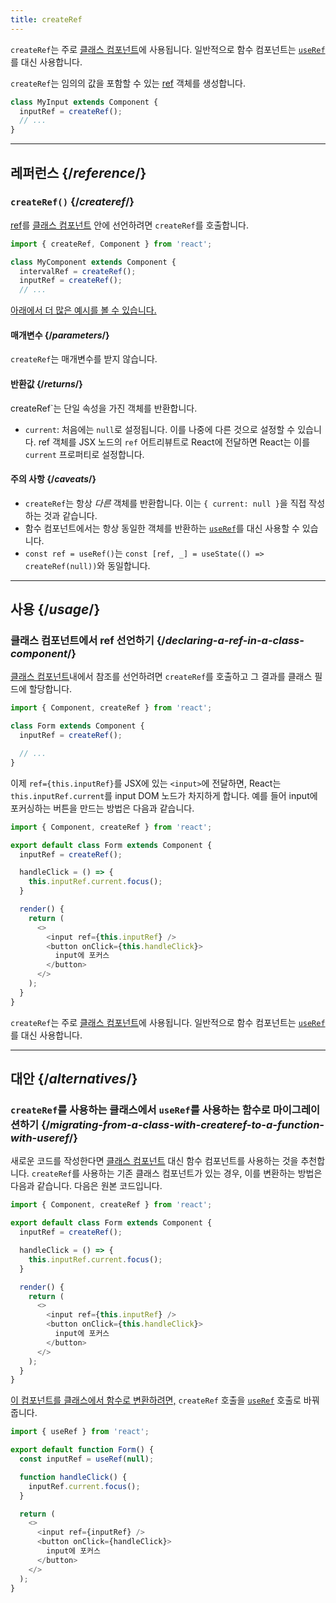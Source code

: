 ```yaml
---
title: createRef
---
```


<Pitfall>

`createRef`는 주로 [클래스 컴포넌트](/reference/react/Component)에 사용됩니다. 일반적으로 함수 컴포넌트는 [`useRef`](/reference/react/useRef)를 대신 사용합니다.

</Pitfall>

<Intro>

`createRef`는 임의의 값을 포함할 수 있는 [ref](/learn/referencing-values-with-refs) 객체를 생성합니다.

```js
class MyInput extends Component {
  inputRef = createRef();
  // ...
}
```

</Intro>

<InlineToc />

---

## 레퍼런스 {/*reference*/}

### `createRef()` {/*createref*/}

[ref](/learn/referencing-values-with-refs)를 [클래스 컴포넌트](/reference/react/Component) 안에 선언하려면 `createRef`를 호출합니다.

```js
import { createRef, Component } from 'react';

class MyComponent extends Component {
  intervalRef = createRef();
  inputRef = createRef();
  // ...
```

[아래에서 더 많은 예시를 볼 수 있습니다.](#usage)

#### 매개변수 {/*parameters*/}

`createRef`는 매개변수를 받지 않습니다.

#### 반환값 {/*returns*/}

createRef`는 단일 속성을 가진 객체를 반환합니다.

* `current`: 처음에는 `null`로 설정됩니다. 이를 나중에 다른 것으로 설정할 수 있습니다. ref 객체를 JSX 노드의 `ref` 어트리뷰트로 React에 전달하면 React는 이를 `current` 프로퍼티로 설정합니다.

#### 주의 사항 {/*caveats*/}

* `createRef`는 항상 *다른* 객체를 반환합니다. 이는 `{ current: null }`을 직접 작성하는 것과 같습니다.
* 함수 컴포넌트에서는 항상 동일한 객체를 반환하는 [`useRef`](/reference/react/useRef)를 대신 사용할 수 있습니다.
* `const ref = useRef()`는 `const [ref, _] = useState(() => createRef(null))`와 동일합니다.

---

## 사용 {/*usage*/}

### 클래스 컴포넌트에서 ref 선언하기 {/*declaring-a-ref-in-a-class-component*/}

 [클래스 컴포넌트](/reference/react/Component)내에서 참조를 선언하려면 `createRef`를 호출하고 그 결과를 클래스 필드에 할당합니다.

```js {4}
import { Component, createRef } from 'react';

class Form extends Component {
  inputRef = createRef();

  // ...
}
```

이제 `ref={this.inputRef}`를 JSX에 있는 `<input>`에 전달하면, React는 `this.inputRef.current`를 input DOM 노드가 차지하게 합니다. 예를 들어 input에 포커싱하는 버튼을 만드는 방법은 다음과 같습니다.

<Sandpack>

```js
import { Component, createRef } from 'react';

export default class Form extends Component {
  inputRef = createRef();

  handleClick = () => {
    this.inputRef.current.focus();
  }

  render() {
    return (
      <>
        <input ref={this.inputRef} />
        <button onClick={this.handleClick}>
          input에 포커스
        </button>
      </>
    );
  }
}
```

</Sandpack>

<Pitfall>

`createRef`는 주로 [클래스 컴포넌트](/reference/react/Component)에 사용됩니다. 일반적으로 함수 컴포넌트는 [`useRef`](/reference/react/useRef)를 대신 사용합니다.

</Pitfall>

---

## 대안 {/*alternatives*/}

### `createRef`를 사용하는 클래스에서 `useRef`를 사용하는 함수로 마이그레이션하기 {/*migrating-from-a-class-with-createref-to-a-function-with-useref*/}

새로운 코드를 작성한다면 [클래스 컴포넌트](/reference/react/Component) 대신 함수 컴포넌트를 사용하는 것을 추천합니다. `createRef`를 사용하는 기존 클래스 컴포넌트가 있는 경우, 이를 변환하는 방법은 다음과 같습니다. 다음은 원본 코드입니다.

<Sandpack>

```js
import { Component, createRef } from 'react';

export default class Form extends Component {
  inputRef = createRef();

  handleClick = () => {
    this.inputRef.current.focus();
  }

  render() {
    return (
      <>
        <input ref={this.inputRef} />
        <button onClick={this.handleClick}>
          input에 포커스
        </button>
      </>
    );
  }
}
```

</Sandpack>

[이 컴포넌트를 클래스에서 함수로 변환하려면,](/reference/react/Component#alternatives) `createRef` 호출을 [`useRef`](/reference/react/useRef) 호출로 바꿔줍니다.

<Sandpack>

```js
import { useRef } from 'react';

export default function Form() {
  const inputRef = useRef(null);

  function handleClick() {
    inputRef.current.focus();
  }

  return (
    <>
      <input ref={inputRef} />
      <button onClick={handleClick}>
        input에 포커스
      </button>
    </>
  );
}
```

</Sandpack>
